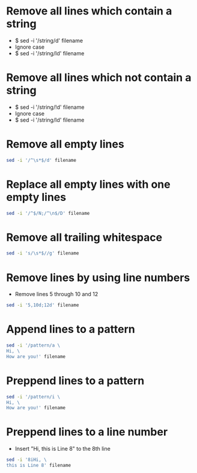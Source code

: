 Remove all lines which contain a string
=====
* $ sed -i '/string/d' filename
* Ignore case
* $ sed -i '/string/Id' filename

Remove all lines which not contain a string
=====
* $ sed -i '/string/!d' filename
* Ignore case
* $ sed -i '/string/Id' filename

Remove all empty lines
=====
```sh
sed -i '/^\s*$/d' filename
```

Replace all empty lines with one empty lines
=====
```sh
sed -i '/^$/N;/^\n$/D' filename
```

Remove all trailing whitespace
=====
```sh
sed -i 's/\s*$//g' filename
```

Remove lines by using line numbers
=====
* Remove lines 5 through 10 and 12
```sh
sed -i '5,10d;12d' filename
```

Append lines to a pattern
=====
```sh
sed -i '/pattern/a \
Hi, \
How are you!' filename
```

Preppend lines to a pattern
=====
```sh
sed -i '/pattern/i \
Hi, \
How are you!' filename
```

Preppend lines to a line number
=====
* Insert "Hi, this is Line 8" to the 8th line
```sh
sed -i '8iHi, \
this is Line 8' filename
```
